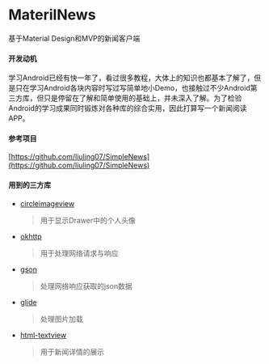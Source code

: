 # MaterilNews
基于Material Design和MVP的新闻客户端
#### 开发动机
学习Android已经有快一年了，看过很多教程，大体上的知识也都基本了解了，但是只在学习Android各块内容时写过写简单地小Demo，也接触过不少Android第三方库，但只是停留在了解和简单使用的基础上，并未深入了解。为了检验Android的学习成果同时锻炼对各种库的综合实用，因此打算写一个新闻阅读APP。
#### 参考项目
[https://github.com/liuling07/SimpleNews](https://github.com/liuling07/SimpleNews)
#### 用到的三方库
* [circleimageview](https://github.com/hdodenhof/CircleImageView)
	
	>用于显示Drawer中的个人头像
* [okhttp](https://github.com/square/okhttp)

	>用于处理网络请求与响应
* [gson](https://github.com/google/gson)

	>处理网络响应获取的json数据
* [glide](https://github.com/bumptech/glide)

	>处理图片加载
* [html-textview](https://github.com/SufficientlySecure/html-textview)
	
	>用于新闻详情的展示